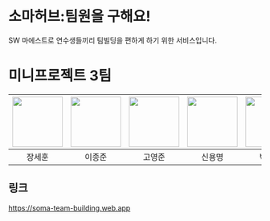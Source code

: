 # 소마허브:팀원을 구해요!

SW 마에스트로 연수생들끼리 팀빌딩을 편하게 하기 위한 서비스입니다.

# 미니프로젝트 3팀

| [<img src="https://avatars.githubusercontent.com/u/67100702?v=4" width="100">](https://github.com/westreed)| [<img src="https://avatars.githubusercontent.com/u/63336701?v=4" width="100">](https://github.com/oikkoikk) | [<img src="https://avatars.githubusercontent.com/u/53961747?v=4" width="100">](https://github.com/yeongjunekoh) | [<img src="https://avatars.githubusercontent.com/u/85772475?v=4" width="100">](https://github.com/Lemonade255) | [<img src="https://avatars.githubusercontent.com/u/34507976?v=4" width="100">](https://github.com/pcpark98) |
| :-----------------------------------: | :---------------------------------------: | :-------------------------------------: | :-------------------------------------: |  :-------------------------------------: |
| 장세훈 | 이종준 | 고영준 | 신용명 | 박상준 |

## 링크

https://soma-team-building.web.app
